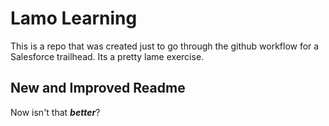 # Lamo Learning
This is a repo that was created just to go through the github workflow for a Salesforce trailhead. Its a pretty lame exercise.

## New and Improved Readme
Now isn't that ***better***?